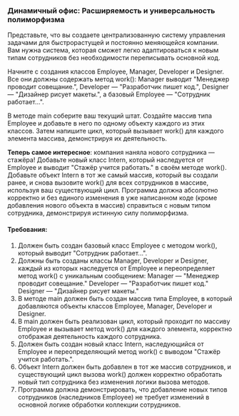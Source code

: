 
### Динамичный офис: Расширяемость и универсальность полиморфизма

Представьте, что вы создаете централизованную систему управления задачами для быстрорастущей и постоянно меняющейся компании. Вам нужна система, которая сможет легко адаптироваться к новым типам сотрудников без необходимости переписывать основной код.

Начните с создания классов Employee, Manager, Developer и Designer. Все они должны содержать метод work(): Manager выводит "Менеджер проводит совещание.", Developer — "Разработчик пишет код.", Designer — "Дизайнер рисует макеты.", а базовый Employee — "Сотрудник работает...".

В методе main соберите ваш текущий штат. Создайте массив типа Employee и добавьте в него по одному объекту каждого из этих классов. Затем напишите цикл, который вызывает work() для каждого элемента массива, демонстрируя их деятельность.

**Теперь самое интересное**: компания наняла нового сотрудника — стажёра! Добавьте новый класс Intern, который наследуется от Employee и выводит "Стажёр учится работать." в своём методе work(). Добавьте объект Intern в тот же самый массив, который вы создали ранее, и снова вызовите work() для всех сотрудников в массиве, используя ваш существующий цикл. Программа должна абсолютно корректно и без единого изменения в уже написанном коде (кроме добавления нового объекта в массив) справиться с новым типом сотрудника, демонстрируя истинную силу полиморфизма.

#### Требования:
1. Должен быть создан базовый класс Employee с методом work(), который выводит "Сотрудник работает...".
2. Должны быть созданы классы Manager, Developer и Designer, каждый из которых наследуется от Employee и переопределяет метод work() с уникальным сообщением: Manager — "Менеджер проводит совещание." Developer — "Разработчик пишет код." Designer — "Дизайнер рисует макеты."
3. В методе main должен быть создан массив типа Employee, в который добавляются объекты классов Employee, Manager, Developer и Designer.
4. В main должен быть реализован цикл, который проходит по массиву Employee и вызывает метод work() для каждого элемента, корректно отображая деятельность каждого сотрудника.
5. Должен быть создан новый класс Intern, наследующийся от Employee и переопределяющий метод work() с выводом "Стажёр учится работать.".
6. Объект Intern должен быть добавлен в тот же массив сотрудников, и существующий цикл вызова work() должен корректно обработать новый тип сотрудника без изменения логики вызова методов.
7. Программа должна демонстрировать, что добавление новых типов сотрудников (наследников Employee) не требует изменений в основной логике обработки коллекции сотрудников.